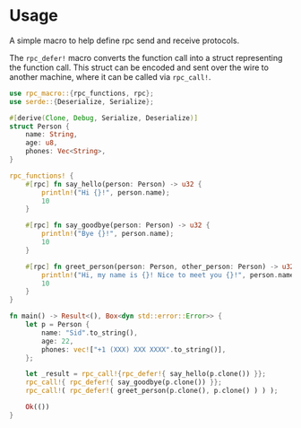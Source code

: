 # Usage

A simple macro to help define rpc send and receive protocols. 

The `rpc_defer!` macro converts the function call into a 
struct representing the function call. This struct can be 
encoded and sent over the wire to another machine, where it 
can be called via `rpc_call!`.

```rust
use rpc_macro::{rpc_functions, rpc};
use serde::{Deserialize, Serialize};

#[derive(Clone, Debug, Serialize, Deserialize)]
struct Person {
    name: String,
    age: u8,
    phones: Vec<String>,
}

rpc_functions! {
    #[rpc] fn say_hello(person: Person) -> u32 {
        println!("Hi {}!", person.name);
        10
    }

    #[rpc] fn say_goodbye(person: Person) -> u32 {
        println!("Bye {}!", person.name);
        10
    }

    #[rpc] fn greet_person(person: Person, other_person: Person) -> u32 {
        println!("Hi, my name is {}! Nice to meet you {}!", person.name, other_person.name);
        10
    }
}

fn main() -> Result<(), Box<dyn std::error::Error>> {
    let p = Person {
        name: "Sid".to_string(),
        age: 22,
        phones: vec!["+1 (XXX) XXX XXXX".to_string()],
    };

    let _result = rpc_call!{rpc_defer!{ say_hello(p.clone()) }};
    rpc_call!{ rpc_defer!{ say_goodbye(p.clone()) }};
    rpc_call!( rpc_defer!( greet_person(p.clone(), p.clone() ) ) );

    Ok(())
}
```
